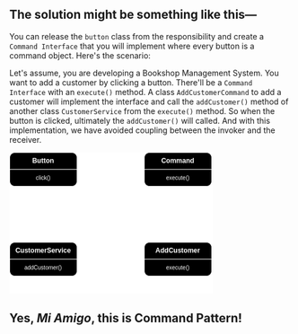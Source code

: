 ## The solution might be something like this—

You can release the `button` class from the responsibility and create a `Command Interface` that you will implement where every button is a command object. Here's the scenario:

Let's assume, you are developing a Bookshop Management System. You want to add a customer by clicking a button. There'll be a `Command Interface` with an `execute()` method. A class `AddCustomerCommand` to add a customer will implement the interface and call the `addCustomer()` method of another class `CustomerService` from the `execute()` method. So when the button is clicked, ultimately the `addCustomer()` will called. And with this implementation, we have avoided coupling between the invoker and the receiver.

![flowchart-command](command-image.png)  

## Yes, _Mi Amigo_, this is Command Pattern!